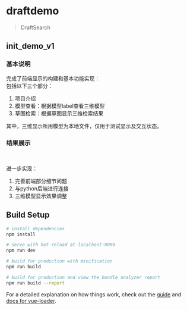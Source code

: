# draftdemo

> DraftSearch

## init_demo_v1
### 基本说明
完成了前端显示的构建和基本功能实现：<br/>
包括以下三个部分：
1. 项目介绍
2. 模型查看：根据模型label查看三维模型
3. 草图检索：根据草图显示三维检索结果

其中，三维显示所用模型为本地文件，仅用于测试显示及交互状态。

### 结果展示


<br/>

进一步实现：
1. 完善前端部分细节问题
2. 与python后端进行连接
3. 三维模型显示效果调整


## Build Setup

``` bash
# install dependencies
npm install

# serve with hot reload at localhost:8080
npm run dev

# build for production with minification
npm run build

# build for production and view the bundle analyzer report
npm run build --report
```

For a detailed explanation on how things work, check out the [guide](http://vuejs-templates.github.io/webpack/) and [docs for vue-loader](http://vuejs.github.io/vue-loader).
